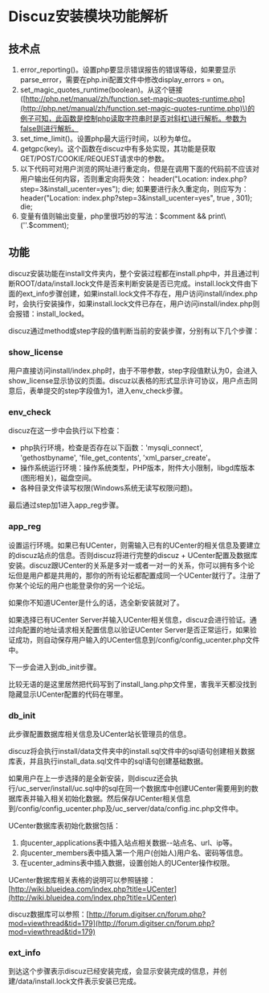 # Discuz安装模块功能解析

## 技术点

1. error\_reporting\(\)。设置php要显示错误报告的错误等级，如果要显示parse\_error，需要在php.ini配置文件中修改display\_errors = on。
2. set\_magic\_quotes\_runtime\(boolean\)。从这个链接\([http://php.net/manual/zh/function.set-magic-quotes-runtime.php](http://php.net/manual/zh/function.set-magic-quotes-runtime.php)\)的例子可知，此函数是控制php读取字符串时是否对斜杠\进行解析。参数为false则进行解析。
3. set\_time\_limit\(\)。设置php最大运行时间，以秒为单位。
4. getgpc\(key\)。这个函数在discuz中有多处实现，其功能是获取GET/POST/COOKIE/REQUEST请求中的参数。
5. 以下代码可对用户浏览的网址进行重定向，但是在调用下面的代码前不应该对用户输出任何内容，否则重定向将失效： header\("Location: index.php?step=3&install\_ucenter=yes"\); die; 如果要进行永久重定向，则应写为： header\("Location: index.php?step=3&install\_ucenter=yes", true , 301\);  die;
6. 变量有值则输出变量，php里很巧妙的写法：$comment && print\(''.$comment\);

## 功能

discuz安装功能在install文件夹内，整个安装过程都在install.php中，并且通过判断ROOT/data/install.lock文件是否来判断安装是否已完成。install.lock文件由下面的ext\_info步骤创建，如果install.lock文件不存在，用户访问install/index.php时，会执行安装操作，如果install.lock文件已存在，用户访问install/index.php则会报错：install\_locked。

discuz通过method或step字段的值判断当前的安装步骤，分别有以下几个步骤：

### show\_license

用户直接访问install/index.php时，由于不带参数，step字段值默认为0，会进入show\_license显示协议的页面。discuz以表格的形式显示许可协议，用户点击同意后，表单提交的step字段值为1，进入env\_check步骤。

### env\_check

discuz在这一步中会执行以下检查：

* php执行环境，检查是否存在以下函数：'mysqli\_connect', 'gethostbyname', 'file\_get\_contents', 'xml\_parser\_create'。
* 操作系统运行环境：操作系统类型，PHP版本，附件大小限制，libgd库版本\(图形相关\)，磁盘空间。
* 各种目录文件读写权限\(Windows系统无读写权限问题\)。

最后通过step加1进入app\_reg步骤。

### app\_reg

设置运行环境。如果已有UCenter，则需输入已有的UCenter的相关信息及要建立的discuz站点的信息。否则discuz将进行完整的discuz + UCenter配置及数据库安装。discuz跟UCenter的关系是多对一或者一对一的关系，你可以拥有多个论坛但是用户都是共用的，那你的所有论坛都配置成同一个UCenter就行了。注册了你某个论坛的用户也能登录你的另一个论坛。

如果你不知道UCenter是什么的话，选全新安装就对了。

如果选择已有UCenter Server并输入UCenter相关信息，discuz会进行验证。通过向配置的地址请求相关配置信息以验证UCenter Server是否正常运行，如果验证成功，则自动保存用户输入的UCenter信息到/config/config\_ucenter.php文件中。

下一步会进入到db\_init步骤。

比较无语的是这里居然把代码写到了install\_lang.php文件里，害我半天都没找到隐藏显示UCenter配置的代码在哪里。

### db\_init

此步骤配置数据库相关信息及UCenter站长管理员的信息。

discuz将会执行install/data文件夹中的install.sql文件中的sql语句创建相关数据库表，并且执行install\_data.sql文件中的sql语句创建基础数据。

如果用户在上一步选择的是全新安装，则discuz还会执行/uc\_server/install/uc.sql中的sql在同一个数据库中创建UCenter需要用到的数据库表并输入相关初始化数据。然后保存UCenter相关信息到/config/config\_ucenter.php及/uc\_server/data/config.inc.php文件中。

UCenter数据库表初始化数据包括：

1. 向ucenter\_applications表中插入站点相关数据--站点名、url、ip等。
2. 向ucenter\_members表中插入第一个用户\(创始人\)用户名、密码等信息。
3. 在ucenter\_admins表中插入数据，设置创始人的UCenter操作权限。

UCenter数据库相关表格的说明可以参照链接：[http://wiki.blueidea.com/index.php?title=UCenter](http://wiki.blueidea.com/index.php?title=UCenter)

discuz数据库可以参照：[http://forum.digitser.cn/forum.php?mod=viewthread&tid=179](http://forum.digitser.cn/forum.php?mod=viewthread&tid=179)

### ext\_info

到达这个步骤表示discuz已经安装完成，会显示安装完成的信息，并创建/data/install.lock文件表示安装已完成。



